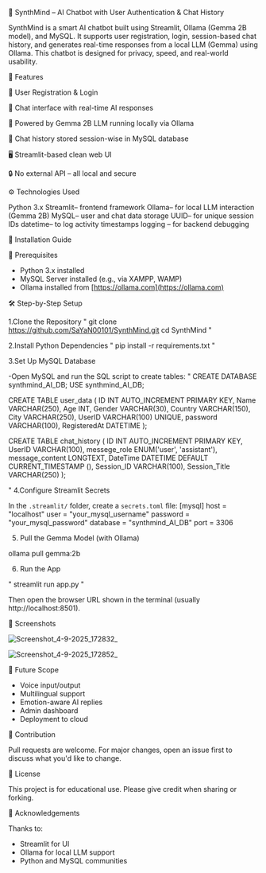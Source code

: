 
🤖 SynthMind – AI Chatbot with User Authentication & Chat History

SynthMind is a smart AI chatbot built using Streamlit, Ollama (Gemma 2B model), and MySQL. It supports user registration, login, session-based chat history, and generates real-time responses from a local LLM (Gemma) using Ollama. This chatbot is designed for privacy, speed, and real-world usability.


 🌟 Features

🔐 User Registration & Login

💬 Chat interface with real-time AI responses

🧠 Powered by Gemma 2B LLM running locally via Ollama

💾 Chat history stored session-wise in MySQL database

🖥️ Streamlit-based clean web UI

🔒 No external API – all local and secure


⚙️ Technologies Used

Python 3.x
Streamlit– frontend framework
Ollama– for local LLM interaction (Gemma 2B)
MySQL– user and chat data storage
UUID– for unique session IDs
datetime– to log activity timestamps
logging – for backend debugging


🚀 Installation Guide

🔧 Prerequisites

- Python 3.x installed
- MySQL Server installed (e.g., via XAMPP, WAMP)
- Ollama installed from [https://ollama.com](https://ollama.com)



🛠️ Step-by-Step Setup

1.Clone the Repository
"
git clone https://github.com/SaYaN00101/SynthMind.git
cd SynthMind
"

2.Install Python Dependencies
"
pip install -r requirements.txt
"

3.Set Up MySQL Database

-Open MySQL and run the SQL script to create tables:
"
CREATE DATABASE synthmind_AI_DB;
USE synthmind_AI_DB;

CREATE TABLE user_data (
    ID INT AUTO_INCREMENT PRIMARY KEY,
    Name VARCHAR(250),
    Age INT,
    Gender VARCHAR(30),
    Country VARCHAR(150),
    City VARCHAR(250),
    UserID VARCHAR(100) UNIQUE,
    password VARCHAR(100),
    RegisteredAt DATETIME
);

CREATE TABLE chat_history (
    ID INT AUTO_INCREMENT PRIMARY KEY,
    UserID VARCHAR(100),
    messege_role ENUM('user', 'assistant'),
    message_content LONGTEXT,
    DateTime DATETIME DEFAULT CURRENT_TIMESTAMP (),
    Session_ID VARCHAR(100),
    Session_Title VARCHAR(250)
);

"
4.Configure Streamlit Secrets

In the `.streamlit/` folder, create a `secrets.toml` file:
[mysql]
host = "localhost"
user = "your_mysql_username"
password = "your_mysql_password"
database = "synthmind_AI_DB"
port = 3306


5. Pull the Gemma Model (with Ollama)

ollama pull gemma:2b



6. Run the App

"
streamlit run app.py
"

Then open the browser URL shown in the terminal (usually http://localhost:8501).


📸 Screenshots

![Screenshot_4-9-2025_172832_](https://github.com/user-attachments/assets/1cc07601-54a8-4b01-b9b5-ae4f6d99268c)

![Screenshot_4-9-2025_172852_](https://github.com/user-attachments/assets/e8217d3d-6213-4436-b5f0-8ce101692983)



🧠 Future Scope

- Voice input/output
- Multilingual support
- Emotion-aware AI replies
- Admin dashboard
- Deployment to cloud



 🤝 Contribution

Pull requests are welcome. For major changes, open an issue first to discuss what you'd like to change.



 📄 License

This project is for educational use. Please give credit when sharing or forking.



 🙏 Acknowledgements

Thanks to:
- Streamlit for UI
- Ollama for local LLM support
- Python and MySQL communities

